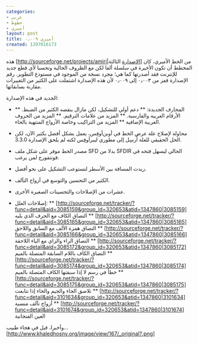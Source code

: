 ```yaml
---
categories:
- عربي
- خطوط
- أميري
layout: post
title: أميري ٠٫٠٠٩
created: 1297016173
---
```

هذه [http://sourceforge.net/projects/amiri|الإصدارة الثالثة] من الخط الأميري، كان المخطط أن تكون الأخيرة في سلسلة ألفا لكن مع الظروف الحالية وتحسبا لأي قطع جديد للإنترنت فقد أصدرتها كما هي؛ مجرد نسخة من الموجود في مستودع التطوير. رقم الإصدارة قفز من ٠٫٠٠٣ إلى ٠٫٠٠٩ لأن هذه الإصدارة اشتملت على الكثير من التغييرات مقارنة بسابقاتها.
<!--break-->
الجديد في هذه الإصدارة:
* المحارف الجديدة:
** دعم أولي للتشكيل، لكن مازال ينقصه الكثير من الضبط.
** الأرقام العربية والفارسية.
** المزيد من علامات الترقيم.
** المزيد من الحروف العربية الإضافية
** المزيد من التراكيب وخاصة الأزواج المنتهية بالحاء.

* محاولة لإصلاح علة عرض الخط في أوبن‌أوفِس، يعمل بشكل أفضل بكثير الآن، لكن الحل الحقيقي للعلة أُرسِل إلى مطوري ليبرأوفِس لكنه لم يلحق الإصدارة 3.3.0.
* مصدر الخط موفر على شكل ملف SFD بدلا من SFDIR الحالي ليسهل فتحه في فونتفورج لمن يرغب.
* زيدت المسافة بين الأسطر لتستوعب التشكيل على نحو أفضل.
* الكثير من التحسين والتوسع في أزواج التآلف.
* عشرات من الإصلاحات والتحسينات الصغيرة الأخرى.

* إصلاحات العلل:
** [http://sourceforge.net/tracker/?func=detail&aid=3085159&group_id=320653&atid=1347860|3085159] التصاق الكاف مع الحرف الذي يليه
** [http://sourceforge.net/tracker/?func=detail&aid=3085165&group_id=320653&atid=1347860|3085165] التصاق همزة الألف مع السابق واللاحق
** [http://sourceforge.net/tracker/?func=detail&aid=3085166&group_id=320653&atid=1347860|3085166] التصاق الراء والزاي مع الياء اللاحقة
** [http://sourceforge.net/tracker/?func=detail&aid=3085172&group_id=320653&atid=1347860|3085172] التصاق الكاف باللام السابقة المتصلة بالميم
** [http://sourceforge.net/tracker/?func=detail&aid=3085174&group_id=320653&atid=1347860|3085174] خطأ في رسم لا إذا سبقتها الكاف المتصلة بالميم
** [http://sourceforge.net/tracker/?func=detail&aid=3085175&group_id=320653&atid=1347860|3085175] تلاصق الحاء والجيم والخاء إذا تتابعت
** [http://sourceforge.net/tracker/?func=detail&aid=3101634&group_id=320653&atid=1347860|3101634] أزواج تآلف منسية
** [http://sourceforge.net/tracker/?func=detail&aid=3101674&group_id=320653&atid=1347860|3101674] العين الفنجانية

وأخيرا، قيل في هجاء طبيب...
[http://www.khaledhosny.org/image/view/167/_original?.png]
